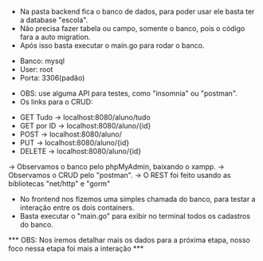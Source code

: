  - Na pasta backend fica o banco de dados, para poder usar ele basta ter a database "escola".
 - Não precisa fazer tabela ou campo, somente o banco, pois o código fara a auto migration.
 - Após isso basta executar o main.go para rodar o banco.

 * Banco: mysql
 * User: root
 * Porta: 3306(padão)

 - OBS: use alguma API para testes, como "insomnia" ou "postman".
 - Os links para o CRUD:

 * GET Tudo    ->  localhost:8080/aluno/tudo
 * GET por ID  ->  localhost:8080/aluno/{id}
 * POST        ->  localhost:8080/aluno/
 * PUT         ->  localhost:8080/aluno/{id}
 * DELETE      ->  localhost:8080/aluno/{id}

 -> Observamos o banco pelo phpMyAdmin, baixando o xampp.
 -> Observamos o CRUD pelo "postman".
 -> O REST foi feito usando as bibliotecas "net/http" e "gorm"

 - No frontend nos fizemos uma simples chamada do banco, para testar a interação entre os dois containers.
 - Basta executar o "main.go" para exibir no terminal todos os cadastros do banco.

 *** OBS: Nos iremos detalhar mais os dados para a próxima etapa, nosso foco nessa etapa foi mais a interação ***